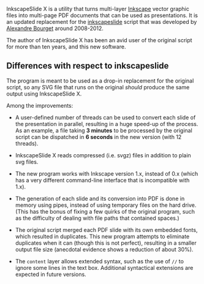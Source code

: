 InkscapeSlide X is a utility that turns multi-layer [Inkscape](https://inkscape.org) vector graphic files into multi-page PDF documents that can be used as presentations. It is an updated replacement for the [inkscapeslide](https://github.com/abourget/inkscapeslide) script that was developed by [Alexandre Bourget](https://github.com/abourget) around 2008-2012.

The author of InkscapeSlide X has been an avid user of the original script for more than ten years, and this new software.

## Differences with respect to inkscapeslide

The program is meant to be used as a drop-in replacement for the original script, so any SVG file that runs on the original *should* produce the same output using InkscapeSlide X.

Among the improvements:

- A user-defined number of threads can be used to convert each slide of the presentation in parallel, resulting in a huge speed-up of the process. As an example, a file taking **3 minutes** to be processed by the original script can be dispatched in **6 seconds** in the new version (with 12 threads).

- InkscapeSlide X reads compressed (i.e. svgz) files in addition to plain svg files.

- The new program works with Inkscape version 1.x, instead of 0.x (which has a very different command-line interface that is incompatible with 1.x).

- The generation of each slide and its conversion into PDF is done in memory using pipes, instead of using temporary files on the hard drive. (This has the bonus of fixing a few quirks of the original program, such as the difficulty of dealing with file paths that contained spaces.)

- The original script merged each PDF slide with its own embedded fonts, which resulted in duplicates. This new program attempts to eliminate duplicates when it can (though this is not perfect), resulting in a smaller output file size (anecdotal evidence shows a reduction of about 30%).

- The `content` layer allows extended syntax, such as the use of `//` to ignore some lines in the text box. Additional syntactical extensions are expected in future versions.